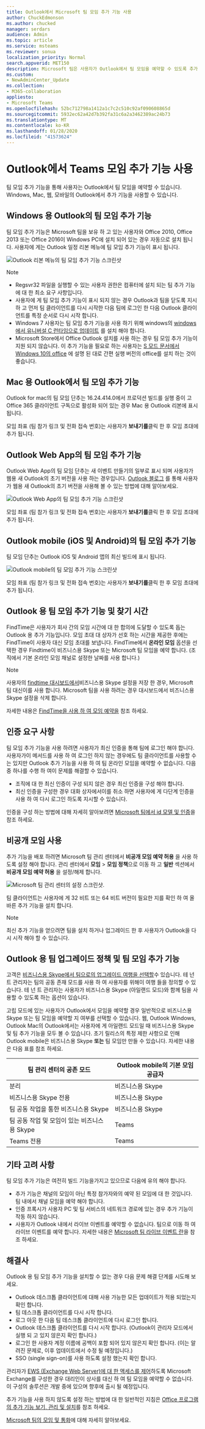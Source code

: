 ```yaml
---
title: Outlook에서 Microsoft 팀 모임 추가 기능 사용
author: ChuckEdmonson
ms.author: chucked
manager: serdars
audience: Admin
ms.topic: article
ms.service: msteams
ms.reviewer: sonua
localization_priority: Normal
search.appverid: MET150
description: Microsoft 팀은 사용자가 Outlook에서 팀 모임을 예약할 수 있도록 추가 기능을 Outlook에 설치 합니다.
ms.custom:
- NewAdminCenter_Update
ms.collection:
- M365-collaboration
appliesto:
- Microsoft Teams
ms.openlocfilehash: 52bc712798a1412a1c7c2c510c92af090608865d
ms.sourcegitcommit: 5932ec62a42d7b392fa31c6a2a3462389ac24b73
ms.translationtype: MT
ms.contentlocale: ko-KR
ms.lasthandoff: 01/28/2020
ms.locfileid: "41573624"
---
```

<a name="use-the-teams-meeting-add-in-in-outlook"></a>Outlook에서 Teams 모임 추가 기능 사용
=======================================

팀 모임 추가 기능을 통해 사용자는 Outlook에서 팀 모임을 예약할 수 있습니다. Windows, Mac, 웹, 모바일의 Outlook에서 추가 기능을 사용할 수 있습니다.

## <a name="teams-meeting-add-in-in-outlook-for-windows"></a>Windows 용 Outlook의 팀 모임 추가 기능

팀 모임 추가 기능은 Microsoft 팀을 보유 하 고 있는 사용자와 Office 2010, Office 2013 또는 Office 2016이 Windows PC에 설치 되어 있는 경우 자동으로 설치 됩니다. 사용자에 게는 Outlook 일정 리본 메뉴에 팀 모임 추가 기능이 표시 됩니다.

![Outlook 리본 메뉴의 팀 모임 추가 기능 스크린샷](media/Teams-add-in-for-Outlook.png)

> [!NOTE]
> - Regsvr32 파일을 실행할 수 있는 사용자 권한은 컴퓨터에 설치 되는 팀 추가 기능에 대 한 최소 요구 사항입니다.
> - 사용자에 게 팀 모임 추가 기능이 표시 되지 않는 경우 Outlook과 팀을 닫도록 지시 하 고 먼저 팀 클라이언트를 다시 시작한 다음 팀에 로그인 한 다음 Outlook 클라이언트를 특정 순서로 다시 시작 합니다.
> - Windows 7 사용자는 팀 모임 추가 기능을 사용 하기 위해 windows의 [windows에서 유니버설 C 런타임으로 업데이트](https://support.microsoft.com/help/2999226/update-for-universal-c-runtime-in-windows) 를 설치 해야 합니다.
> - Microsoft Store에서 Office Outlook 설치를 사용 하는 경우 팀 모임 추가 기능이 지원 되지 않습니다. 이 추가 기능을 필요로 하는 사용자는 [S 모드 문서에서 Windows 10의 office](https://support.office.com/article/faq-office-on-windows-10-in-s-mode-717193b5-ff9f-4388-84c0-277ddf07fe3f) 에 설명 된 대로 간편 실행 버전의 office를 설치 하는 것이 좋습니다.

## <a name="teams-meeting-add-in-in-outlook-for-mac"></a>Mac 용 Outlook에서 팀 모임 추가 기능

Outlook for mac의 팀 모임 단추는 16.24.414.0에서 프로덕션 빌드를 실행 중이 고 Office 365 클라이언트 구독으로 활성화 되어 있는 경우 Mac 용 Outlook 리본에 표시 됩니다.

모임 좌표 (팀 참가 링크 및 전화 접속 번호)는 사용자가 **보내기를**클릭 한 후 모임 초대에 추가 됩니다.  

## <a name="teams-meeting-add-in-in-outlook-web-app"></a>Outlook Web App의 팀 모임 추가 기능

Outlook Web App의 팀 모임 단추는 새 이벤트 만들기의 일부로 표시 되며 사용자가 웹용 새 Outlook의 초기 버전을 사용 하는 경우입니다. [Outlook 블로그](https://techcommunity.microsoft.com/t5/Outlook-Blog/Designed-to-be-fast-The-Outlook-on-the-web-user-experience-gets/ba-p/234909?utm_source=t.co&utm_medium=referral) 를 통해 사용자가 웹용 새 Outlook의 초기 버전을 사용해 볼 수 있는 방법에 대해 알아보세요.

![Outlook Web App의 팀 모임 추가 기능 스크린샷](media/teams-meeting-add-in-web.png)

모임 좌표 (팀 참가 링크 및 전화 접속 번호)는 사용자가 **보내기를**클릭 한 후 모임 초대에 추가 됩니다.  

## <a name="teams-meeting-add-in-in-outlook-mobile-ios-and-android"></a>Outlook mobile (iOS 및 Android)의 팀 모임 추가 기능

팀 모임 단추는 Outlook iOS 및 Android 앱의 최신 빌드에 표시 됩니다.

![Outlook mobile의 팀 모임 추가 기능 스크린샷](media/teams-meeting-add-in-mobile.png)

모임 좌표 (팀 참가 링크 및 전화 접속 번호)는 사용자가 **보내기를**클릭 한 후 모임 초대에 추가 됩니다.  

## <a name="teams-meeting-add-in-in-and-findtime-for-outlook"></a>Outlook 용 팀 모임 추가 기능 및 찾기 시간
FindTime은 사용자가 회사 간의 모임 시간에 대 한 합의에 도달할 수 있도록 돕는 Outlook 용 추가 기능입니다. 모임 초대 대 상자가 선호 하는 시간을 제공한 후에는 FindTime이 사용자 대신 모임 초대를 보냅니다. FindTime에서 **온라인 모임** 옵션을 선택한 경우 Findtime이 비즈니스용 Skype 또는 Microsoft 팀 모임을 예약 합니다. (조직에서 기본 온라인 모임 채널로 설정한 날짜를 사용 합니다.)

> [!NOTE]  
> 사용자의 [findtime 대시보드에서](https://findtime.microsoft.com/UserDashboard)비즈니스용 Skype 설정을 저장 한 경우, Microsoft 팀 대신이를 사용 합니다. Microsoft 팀을 사용 하려는 경우 대시보드에서 비즈니스용 Skype 설정을 삭제 합니다.

자세한 내용은 [FindTime을 사용 하 여 모임 예약을](https://support.office.com/article/scheduling-meetings-with-findtime-4dc806ed-fde3-4ea7-8c5e-b5d1fddab4a6) 참조 하세요.

## <a name="authentication-requirements"></a>인증 요구 사항

팀 모임 추가 기능을 사용 하려면 사용자가 최신 인증을 통해 팀에 로그인 해야 합니다. 사용자가이 메서드를 사용 하 여 로그인 하지 않는 경우에도 팀 클라이언트를 사용할 수는 있지만 Outlook 추가 기능을 사용 하 여 팀 온라인 모임을 예약할 수 없습니다. 다음 중 하나를 수행 하 여이 문제를 해결할 수 있습니다.

- 조직에 대 한 최신 인증이 구성 되지 않은 경우 최신 인증을 구성 해야 합니다.
- 최신 인증을 구성한 경우 대화 상자에서이를 취소 하면 사용자에 게 다단계 인증을 사용 하 여 다시 로그인 하도록 지시할 수 있습니다.

인증을 구성 하는 방법에 대해 자세히 알아보려면 [Microsoft 팀에서 id 모델 및 인증](identify-models-authentication.md)을 참조 하세요.

## <a name="enable-private-meetings"></a>비공개 모임 사용

추가 기능을 배포 하려면 Microsoft 팀 관리 센터에서 **비공개 모임 예약 허용** 을 사용 하도록 설정 해야 합니다. 관리 센터에서 **모임** > **모임 정책**으로 이동 하 고 **일반** 섹션에서 **비공개 모임 예약 허용** 을 설정/해제 합니다.

![Microsoft 팀 관리 센터의 설정 스크린샷.](media/teams-add-in-for-outlook-image1.png)

팀 클라이언트는 사용자에 게 32 비트 또는 64 비트 버전이 필요한 지를 확인 하 여 올바른 추가 기능을 설치 합니다.

> [!NOTE]
> 최신 추가 기능을 얻으려면 팀을 설치 하거나 업그레이드 한 후 사용자가 Outlook을 다시 시작 해야 할 수 있습니다.

## <a name="teams-upgrade-policy-and-the-teams-meeting-add-in-for-outlook"></a>Outlook 용 팀 업그레이드 정책 및 팀 모임 추가 기능

고객은 [비즈니스용 Skype에서 팀으로의 업그레이드 여행을 선택할](upgrade-and-coexistence-of-skypeforbusiness-and-teams.md)수 있습니다. 테 넌 트 관리자는 팀의 공동 존재 모드를 사용 하 여 사용자를 위해이 여행 들을 정의할 수 있습니다. 테 넌 트 관리자는 사용자가 비즈니스용 Skype (아일랜드 모드)와 함께 팀을 사용할 수 있도록 하는 옵션이 있습니다. 

고립 모드에 있는 사용자가 Outlook에서 모임을 예약할 경우 일반적으로 비즈니스용 Skype 또는 팀 모임을 예약할 지 여부를 선택할 수 있습니다. 웹, Outlook Windows, Outlook Mac의 Outlook에서는 사용자에 게 아일랜드 모드일 때 비즈니스용 Skype 및 팀 추가 기능을 모두 볼 수 있습니다. 초기 릴리스의 특정 제한 사항으로 인해 Outlook mobile은 비즈니스용 Skype **또는** 팀 모임만 만들 수 있습니다. 자세한 내용은 다음 표를 참조 하세요.

| 팀 관리 센터의 공존 모드 | Outlook mobile의 기본 모임 공급자 |
| --------------------------------------|---------------------------------------------|
| 분리 | 비즈니스용 Skype |
| 비즈니스용 Skype 전용 | 비즈니스용 Skype |
| 팀 공동 작업을 통한 비즈니스용 Skype | 비즈니스용 Skype |
| 팀 공동 작업 및 모임이 있는 비즈니스용 Skype | Teams |
| Teams 전용 | Teams |

## <a name="other-considerations"></a>기타 고려 사항

팀 모임 추가 기능은 여전히 빌드 기능을가지고 있으므로 다음에 유의 해야 합니다.

- 추가 기능은 채널의 모임이 아닌 특정 참가자와의 예약 된 모임에 대 한 것입니다. 팀 내에서 채널 모임을 예약 해야 합니다.
- 인증 프록시가 사용자 PC 및 팀 서비스의 네트워크 경로에 있는 경우 추가 기능이 작동 하지 않습니다.
- 사용자가 Outlook 내에서 라이브 이벤트를 예약할 수 없습니다. 팀으로 이동 하 여 라이브 이벤트를 예약 합니다. 자세한 내용은 [Microsoft 팀 라이브 이벤트 란](teams-live-events/what-are-teams-live-events.md)을 참조 하세요.

## <a name="troubleshooting"></a>해결사

Outlook 용 팀 모임 추가 기능을 설치할 수 없는 경우 다음 문제 해결 단계를 시도해 보세요.

- Outlook 데스크톱 클라이언트에 대해 사용 가능한 모든 업데이트가 적용 되었는지 확인 합니다.
- 팀 데스크톱 클라이언트를 다시 시작 합니다.
- 로그 아웃 한 다음 팀 데스크톱 클라이언트에 다시 로그인 합니다.
- Outlook 데스크톱 클라이언트를 다시 시작 합니다. (Outlook이 관리자 모드에서 실행 되 고 있지 않은지 확인 합니다.)
- 로그인 한 사용자 계정 이름에 공백이 포함 되어 있지 않은지 확인 합니다. (이는 알려진 문제로, 이후 업데이트에서 수정 될 예정입니다.)
- SSO (single sign-on)를 사용 하도록 설정 했는지 확인 합니다.

관리자가 [EWS (Exchange Web Server)에 대 한 액세스를 제어](https://docs.microsoft.com/exchange/client-developer/exchange-web-services/how-to-control-access-to-ews-in-exchange)하도록 Microsoft Exchange를 구성한 경우 대리인이 상사를 대신 하 여 팀 모임을 예약할 수 없습니다. 이 구성의 솔루션은 개발 중에 있으며 향후에 출시 될 예정입니다. 

추가 기능을 사용 하지 않도록 설정 하는 방법에 대 한 일반적인 지침은 [Office 프로그램의 추가 기능 보기, 관리 및 설치](https://support.office.com/article/View-manage-and-install-add-ins-in-Office-programs-16278816-1948-4028-91E5-76DCA5380F8D)를 참조 하세요.

[Microsoft 팀의 모임 및 통화](https://support.office.com/article/Meetings-and-calls-d92432d5-dd0f-4d17-8f69-06096b6b48a8)에 대해 자세히 알아보세요.
